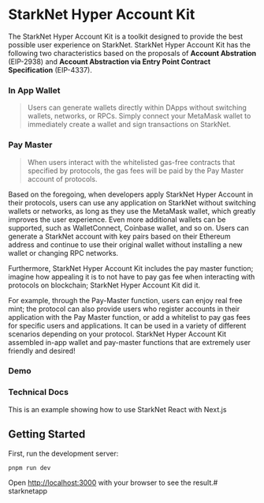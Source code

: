 # StarkNet Hyper Account Kit
The StarkNet Hyper Account Kit is a toolkit designed to provide the best possible user experience on StarkNet. StarkNet Hyper Account Kit has the following two characteristics based on the proposals of **Account Abstration** (EIP-2938) and **Account Abstraction via Entry Point Contract Specification** (EIP-4337).


### In App Wallet
>Users can generate wallets directly within DApps without switching wallets, networks, or RPCs. Simply connect your MetaMask wallet to immediately create a wallet and sign transactions on StarkNet.

### Pay Master
>When users interact with the whitelisted gas-free contracts that specified by protocols, the gas fees will be paid by the Pay Master account of protocols.

Based on the foregoing, when developers apply StarkNet Hyper Account in their protocols, users can use any application on StarkNet without switching wallets or networks, as long as they use the MetaMask wallet, which greatly improves the user experience. Even more additional wallets can be supported, such as WalletConnect, Coinbase wallet, and so on. Users can generate a StarkNet account with key pairs based on their Ethereum address and continue to use their original wallet without installing a new wallet or changing RPC networks.

Furthermore, StarkNet Hyper Account Kit includes the pay master function; imagine how appealing it is to not have to pay gas fee when interacting with protocols on blockchain; StarkNet Hyper Account Kit did it.

For example, through the Pay-Master function, users can enjoy real free mint; the protocol can also provide users who register accounts in their application with the Pay Master function, or add a whitelist to pay gas fees for specific users and applications. It can be used in a variety of different scenarios depending on your protocol. StarkNet Hyper Account Kit assembled in-app wallet and pay-master functions that are extremely user friendly and desired!
### Demo

### Technical Docs





This is an example showing how to use StarkNet React with Next.js

## Getting Started

First, run the development server:

```bash
pnpm run dev
```

Open [http://localhost:3000](http://localhost:3000) with your browser to see the result.# starknetapp
